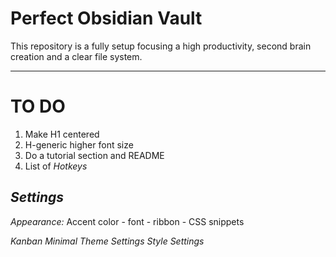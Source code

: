 # Perfect Obsidian Vault

This repository is a fully setup focusing a high productivity, second brain creation and a clear file system.

---
# TO DO

1. Make H1 centered
2. H-generic higher font size
3. Do a tutorial section and README
4. List of *Hotkeys*

## ***Settings***

*Appearance:* Accent color - font - ribbon - CSS snippets

*Kanban*
*Minimal Theme Settings*
*Style Settings*
